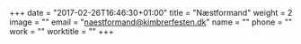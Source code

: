 +++
date = "2017-02-26T16:46:30+01:00"
title = "Næstformand"
weight = 2
image = ""
email = "naestformand@kimbrerfesten.dk"
name = ""
phone = ""
work = ""
worktitle = ""
+++